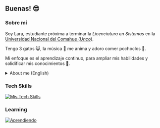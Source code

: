 ## Buenas! :sunglasses:

### Sobre mí
Soy Lara, estudiante próxima a terminar la _Licenciatura en Sistemas_ en la [Universidad Nacional del Comahue (_Unco_)](https://uncoma.edu.ar/).

Tengo 3 gatos :smiley_cat:, la música :musical_note: me anima y adoro comer pochoclos :popcorn:.

Mi enfoque es el aprendizaje continuo, para ampliar mis habilidades y solidificar mis conocimientos :muscle:.

<details>
<summary>About me (English)</summary>

I'm Lara, student soon to finish my _Degree in Information Systems_ in [Universidad Nacional del Comahue (_Unco_)](https://uncoma.edu.ar/) :argentina:.

Owner of 3 cats :smiley_cat:, music :musical_note: brightens up my mood and I LOVE popcorn :popcorn:.

I focus on continuous learning, to enhance my skills and solidify my knowledge :muscle:.

</details>

### Tech Skills
[![Mis Tech Skills](https://skillicons.dev/icons?i=java,js,html,css,mysql,postgres&theme=dark)](https://skillicons.dev)

### Learning
[![Aprendiendo](https://skillicons.dev/icons?i=linux,python&theme=dark)](https://skillicons.dev)
